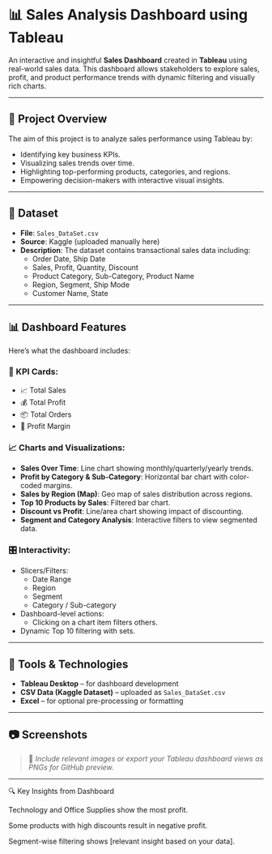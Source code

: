 # 📊 Sales Analysis Dashboard using Tableau

An interactive and insightful **Sales Dashboard** created in **Tableau** using real-world sales data. This dashboard allows stakeholders to explore sales, profit, and product performance trends with dynamic filtering and visually rich charts.

---

## 🚀 Project Overview

The aim of this project is to analyze sales performance using Tableau by:
- Identifying key business KPIs.
- Visualizing sales trends over time.
- Highlighting top-performing products, categories, and regions.
- Empowering decision-makers with interactive visual insights.

---

## 📁 Dataset

- **File**: `Sales_DataSet.csv`
- **Source**: Kaggle (uploaded manually here)
- **Description**: The dataset contains transactional sales data including:
  - Order Date, Ship Date
  - Sales, Profit, Quantity, Discount
  - Product Category, Sub-Category, Product Name
  - Region, Segment, Ship Mode
  - Customer Name, State

---

## 📊 Dashboard Features

Here’s what the dashboard includes:

### 🧾 KPI Cards:
- 📈 Total Sales
- 💰 Total Profit
- 📦 Total Orders
- 🔢 Profit Margin

### 📈 Charts and Visualizations:
- **Sales Over Time**: Line chart showing monthly/quarterly/yearly trends.
- **Profit by Category & Sub-Category**: Horizontal bar chart with color-coded margins.
- **Sales by Region (Map)**: Geo map of sales distribution across regions.
- **Top 10 Products by Sales**: Filtered bar chart.
- **Discount vs Profit**: Line/area chart showing impact of discounting.
- **Segment and Category Analysis**: Interactive filters to view segmented data.

### 🎛 Interactivity:
- Slicers/Filters:
  - Date Range
  - Region
  - Segment
  - Category / Sub-category
- Dashboard-level actions:
  - Clicking on a chart item filters others.
- Dynamic Top 10 filtering with sets.

---

## 🧰 Tools & Technologies

- **Tableau Desktop** – for dashboard development
- **CSV Data (Kaggle Dataset)** – uploaded as `Sales_DataSet.csv`
- **Excel** – for optional pre-processing or formatting

---

## 📷 Screenshots

> 📌 *Include relevant images or export your Tableau dashboard views as PNGs for GitHub preview.*

---

🔍 Key Insights from Dashboard

Technology and Office Supplies show the most profit.

Some products with high discounts result in negative profit.

Segment-wise filtering shows [relevant insight based on your data].
